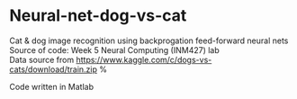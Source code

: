 # Neural-net-dog-vs-cat

 Cat & dog image recognition using backprogation feed-forward neural nets 
 Source of code: Week 5 Neural Computing (INM427) lab                      
 Data source from https://www.kaggle.com/c/dogs-vs-cats/download/train.zip %
 
Code written in Matlab
